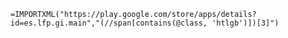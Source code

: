 `=IMPORTXML("https://play.google.com/store/apps/details?id=es.lfp.gi.main","(//span[contains(@class, 'htlgb')])[3]")`